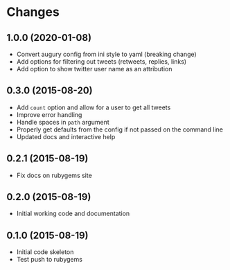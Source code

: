 # Changes

## 1.0.0 (2020-01-08)

- Convert augury config from ini style to yaml (breaking change)
- Add options for filtering out tweets (retweets, replies, links)
- Add option to show twitter user name as an attribution

## 0.3.0 (2015-08-20)

- Add `count` option and allow for a user to get all tweets
- Improve error handling
- Handle spaces in `path` argument
- Properly get defaults from the config if not passed on the command line
- Updated docs and interactive help

## 0.2.1 (2015-08-19)

- Fix docs on rubygems site

## 0.2.0 (2015-08-19)

- Initial working code and documentation

## 0.1.0 (2015-08-19)

- Initial code skeleton
- Test push to rubygems
